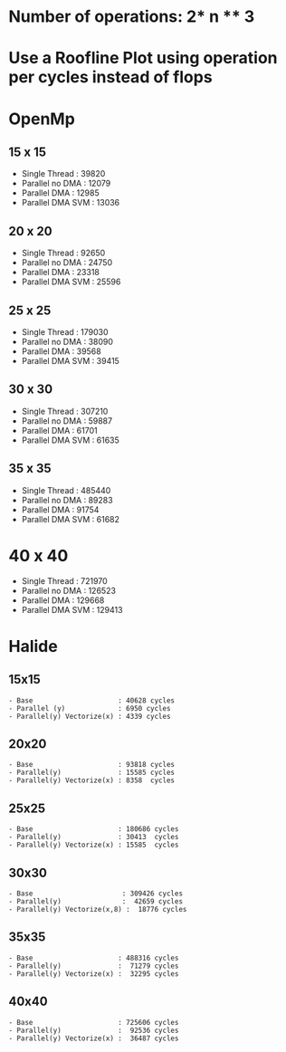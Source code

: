 # Number of operations: 2* n ** 3 
# Use a Roofline Plot using operation per cycles instead of flops
# OpenMp
## 15 x 15
  - Single Thread     : 39820
  - Parallel no DMA   : 12079
  - Parallel DMA      : 12985
  - Parallel DMA  SVM : 13036

## 20 x 20
  - Single Thread     : 92650
  - Parallel no DMA   : 24750
  - Parallel DMA      : 23318
  - Parallel DMA  SVM : 25596

## 25 x 25
  - Single Thread     : 179030
  - Parallel no DMA   :  38090
  - Parallel DMA      :  39568
  - Parallel DMA  SVM :  39415

## 30 x 30
  - Single Thread     : 307210
  - Parallel no DMA   :  59887
  - Parallel DMA      :  61701
  - Parallel DMA  SVM :  61635

## 35 x 35
  - Single Thread     : 485440
  - Parallel no DMA   :  89283
  - Parallel DMA      :  91754
  - Parallel DMA  SVM :  61682


# 40 x 40
  - Single Thread     : 721970
  - Parallel no DMA   : 126523
  - Parallel DMA      : 129668
  - Parallel DMA  SVM : 129413

# Halide
## 15x15
	- Base                     : 40628 cycles
	- Parallel (y)             : 6950 cycles
	- Parallel(y) Vectorize(x) : 4339 cycles

## 20x20
	- Base                     : 93818 cycles
	- Parallel(y)              : 15585 cycles
	- Parallel(y) Vectorize(x) : 8358  cycles
## 25x25
	- Base                     : 180686 cycles
	- Parallel(y)              : 30413  cycles
	- Parallel(y) Vectorize(x) : 15585  cycles


## 30x30
	- Base                      : 309426 cycles
	- Parallel(y)               :  42659 cycles
	- Parallel(y) Vectorize(x,8) :  18776 cycles

## 35x35
	- Base                     : 488316 cycles
	- Parallel(y)              :  71279 cycles
	- Parallel(y) Vectorize(x) :  32295 cycles

## 40x40
	- Base                     : 725606 cycles
	- Parallel(y)              :  92536 cycles
	- Parallel(y) Vectorize(x) :  36487 cycles

